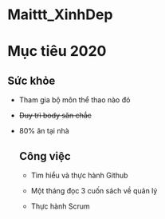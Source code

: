 # Maittt_XinhDep

**Mục tiêu 2020**
=======

##  **Sức khỏe**

  * Tham gia bộ môn thể thao nào đó

  * ~~Duy trì body săn chắc~~

  * 80% ăn tại nhà


    ## **Công việc**

    + Tìm hiểu và thực hành Github


    + Một tháng đọc 3 cuốn sách về quản lý

    + Thực hành Scrum

      

    

    